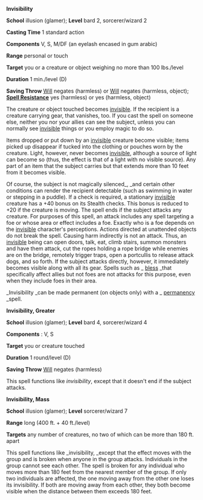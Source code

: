  **Invisibility**

**School** illusion (glamer); **Level** bard 2, sorcerer/wizard 2

**Casting Time** 1 standard action

**Components** V, S, M/DF (an eyelash encased in gum arabic)

**Range** personal or touch

**Target** you or a creature or object weighing no more than 100 lbs./level

**Duration** 1 min./level (D)

**Saving Throw** [Will](../combat.html#_will) negates (harmless) or [Will](../combat.html#_will) negates (harmless, object); **[Spell Resistance](../glossary.html#_spell-resistance)** yes (harmless) or yes (harmless, object)

The creature or object touched becomes [invisible](../glossary.html#_invisible). If the recipient is a creature carrying gear, that vanishes, too. If you cast the spell on someone else, neither you nor your allies can see the subject, unless you can normally see [invisible](../glossary.html#_invisible) things or you employ magic to do so.

Items dropped or put down by an [invisible](../glossary.html#_invisible) creature become visible; items picked up disappear if tucked into the clothing or pouches worn by the creature. Light, however, never becomes [invisible](../glossary.html#_invisible), although a source of light can become so (thus, the effect is that of a light with no visible source). Any part of an item that the subject carries but that extends more than 10 feet from it becomes visible.

Of course, the subject is not magically silenced_, _and certain other conditions can render the recipient detectable (such as swimming in water or stepping in a puddle). If a check is required, a stationary [invisible](../glossary.html#_invisible) creature has a +40 bonus on its Stealth checks. This bonus is reduced to +20 if the creature is moving. The spell ends if the subject attacks any creature. For purposes of this spell, an attack includes any spell targeting a foe or whose area or effect includes a foe. Exactly who is a foe depends on the [invisible](../glossary.html#_invisible) character's perceptions. Actions directed at unattended objects do not break the spell. Causing harm indirectly is not an attack. Thus, an [invisible](../glossary.html#_invisible) being can open doors, talk, eat, climb stairs, summon monsters and have them attack, cut the ropes holding a rope bridge while enemies are on the bridge, remotely trigger traps, open a portcullis to release attack dogs, and so forth. If the subject attacks directly, however, it immediately becomes visible along with all its gear. Spells such as _ [bless](bless.html#_bless) _that specifically affect allies but not foes are not attacks for this purpose, even when they include foes in their area.

_Invisibility _can be made permanent (on objects only) with a _ [permanency](permanency.html#_permanency) _spell.

**Invisibility, Greater**

**School** illusion (glamer); **Level** bard 4, sorcerer/wizard 4

**Components** : V, S

**Target** you or creature touched

**Duration** 1 round/level (D)

**Saving Throw** [Will](../combat.html#_will) negates (harmless)

This spell functions like _invisibility_, except that it doesn't end if the subject attacks.

**Invisibility, Mass**

**School** illusion (glamer); **Level** sorcerer/wizard 7

**Range** long (400 ft. + 40 ft./level)

**Targets** any number of creatures, no two of which can be more than 180 ft. apart

This spell functions like _invisibility, _except that the effect moves with the group and is broken when anyone in the group attacks. Individuals in the group cannot see each other. The spell is broken for any individual who moves more than 180 feet from the nearest member of the group. If only two individuals are affected, the one moving away from the other one loses its invisibility. If both are moving away from each other, they both become visible when the distance between them exceeds 180 feet.


